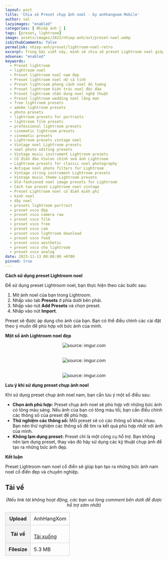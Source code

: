 ```yaml
---
layout: post
title: 'Chia sẻ Preset chụp ảnh noel - by anhhangxom Mobile'
author: sal
lazyimages: "enabled"
categories: [ Nhiếp ảnh 📸 ]
tags: [preset, lightroom]
image: assets/images/2023/nhiep-anh/avt/preset-noel.webp
isGithubComments: false
permalink: nhiep-anh/preset/lightroom-noel-retro
excerpt: Trong bài viết này, mình sẽ chia sẻ preset Lightroom noel giúp bạn dễ dàng tạo ra những bức ảnh đẹp và chuyên nghiệp.
adsense: "enabled"
keywords:
  - Preset lightroom
  - lightroom noel
  - Preset lightroom noel nam đẹp
  - Preset lightroom noel nữ cá tính
  - Preset lightroom phong cảnh noel ấn tượng
  - Preset lightroom kiến trúc noel độc đáo
  - Preset lightroom chân dung noel nghệ thuật
  - Preset lightroom wedding noel lãng mạn
  - free lightroom presets
  - adobe lightroom presets
  - photo presets
  - lightroom presets for portraits
  - lightroom film presets
  - professional lightroom presets
  - cinematic lightroom presets
  - cinematic presets
  - Lightroom presets vintage noel
  - Vintage noel Lightroom presets
  - noel photo editing presets
  - Vintage music instrument Lightroom presets
  - Cổ điển đàn Violon chỉnh sửa ảnh Lightroom
  - Lightroom presets for classic noel photography
  - Antique noel photo filters for Lightroom
  - Vintage string instrument Lightroom presets
  - Vintage music theme Lightroom presets
  - Old-fashioned noel image presets for Lightroom
  - Cách tạo preset Lightroom noel vintage
  - Preset Lightroom noel cổ điển miễn phí
  - kính noel
  - dây noel
  - presets lightroom portrait
  - preset vsco đẹp
  - preset vsco camera raw
  - preset vsco film
  - preset vsco free
  - preset vsco cam
  - preset vsco lightroom download
  - preset vsco food
  - preset vsco aesthetic
  - preset vsco cho lightroom
  - preset vsco analog
date: 2023-11-13 08:08:00 +0700
pinned: true
---
```


**Cách sử dụng preset Lightroom noel**

 Để sử dụng preset Lightroom noel, bạn thực hiện theo các bước sau:

1.  Mở ảnh  noel của bạn trong Lightroom.
2.  Nhấp vào tab **Presets** ở phía dưới bên phải.
3.  Nhấp vào nút **Add Presets** và chọn preset.
4.  Nhấp vào nút **Import**.

Preset sẽ được áp dụng cho ảnh của bạn. Bạn có thể điều chỉnh các cài đặt theo ý muốn để phù hợp với bức ảnh của mình.

**Một số ảnh Lightroom noel đẹp**

<div class="content" style="text-align:center; ">
<img loading="lazy" src="https://imgur.com/QGKciNI.jpg" title="source: imgur.com" /><p></p><br><img loading="lazy" src="https://imgur.com/mr1sYDb.jpg" title="source: imgur.com" /><p></p><br><img loading="lazy" src="https://imgur.com/0KOWwB7.jpg" title="source: imgur.com" /></div>

**Lưu ý khi sử dụng preset chụp ảnh noel**

Khi sử dụng preset chụp ảnh noel nam, bạn cần lưu ý một số điều sau:

*   **Chọn ảnh phù hợp:** Preset chụp ảnh noel  sẽ phù hợp với những bức ảnh có tông màu sáng. Nếu ảnh của bạn có tông màu tối, bạn cần điều chỉnh các thông số của preset để phù hợp.
*   **Thử nghiệm các thông số:** Mỗi preset sẽ có các thông số khác nhau. Bạn nên thử nghiệm các thông số để tìm ra kết quả phù hợp nhất với ảnh của mình.
*   **Không lạm dụng preset:** Preset chỉ là một công cụ hỗ trợ. Bạn không nên lạm dụng preset, thay vào đó hãy sử dụng các kỹ thuật chụp ảnh để tạo ra những bức ảnh đẹp.

**Kết luận**

Preset Lightroom nam noel cổ điển sẽ giúp bạn tạo ra những bức ảnh nam noel cổ điển đẹp và chuyên nghiệp.

<h2 style="font-style:normal; margin-left:0; margin-right:0; text-align:start"><strong>Tải về</strong></h2>

<p style="text-align:center"><em>(Nếu link tải kh&ocirc;ng hoạt động, c&aacute;c bạn vui l&ograve;ng comment b&ecirc;n dưới để được hỗ trợ sớm nhất)</em></p>
<table><tr><th>Upload</th><td>AnhHangXom</td></tr><tr><th>Tải về</th><td>
<p id="result"></p>
<a href="https://inote.pro/notes/G837KY" target="_blank" class="item-link item-content link external" id="facebook" onclick='getHrefOnclickAndRedirectWithLink(event)'>Tải xuống</a><img loading="lazy"
 id="resultIm" src="https://i.stack.imgur.com/SBv4T.gif" alt="Computer man" width="250" />
</td></tr><tr><th>Filesize</th><td>5.3 MB</td></tr>
</table>
<style>
table{border-collapse:collapse;border-spacing:0;margin:0 auto;width:700px}table td,table th{border:1px solid #ccc;padding:10px}table th{background-color:#f3f3f3}@media only screen and (max-width:700px){table{margin:0 10px;width:auto}}@media only screen and (max-width:480px){table td,table th{display:block;border-bottom:none}table tr:last-child td{border-bottom:1px solid #ccc}}
#resultIm{
  display:none;
}
</style>

<script>
function redirect(){setInterval(myURL,5e3),document.getElementById("result").innerHTML="<b>🕵️ Đang tạo link tải. Bạn đợi tẹo nha ;)"}
function myURL(){document.location.href="https://inote.pro/notes/G837KY",toggleImage(),clearInterval(interval)}
function toggleImage() {
  document.getElementById("resultIm").style.display = "block";
}
</script>

